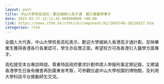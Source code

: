 ```yaml
---
layout: post
title: 中山大學校長高松：歡迎被納入高才通　冀引進醫學專才
date: 2023-03-27 12:11:43.000000000 +08:00
link: https://news.rthk.hk/rthk/ch/component/k2/1693748-20230327.htm
categories: rthk
---
```


全國人大代表、中山大學校長高松表示，歡迎大學被納入香港高才通計劃，反映畢業生獲得香港各行各業認可，學生亦反應正面，希望校方可為香港引入醫學方面專才。

高松接受本台專訪時說，尊重特區政府要求計劃申請人申報刑事定罪記錄，又建議香港學生日後有機會再到廣東省考察，可參觀位處中山大學校園的博物館，及利用大學科技平台推動師生交流。
